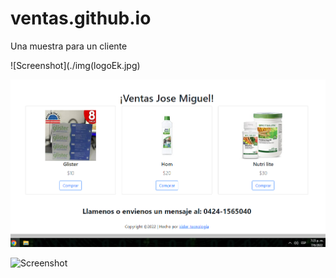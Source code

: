 # ventas.github.io
Una muestra para un cliente

![Screenshot](./img(logoEk.jpg)

![Screenshot](carrito.png)

![Screenshot](./img/carpurple.jpg)
